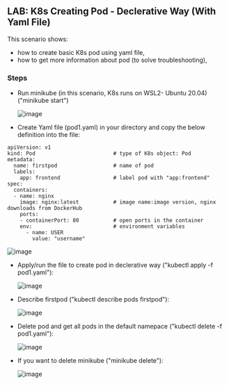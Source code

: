 ## LAB: K8s Creating Pod - Declerative Way (With Yaml File)

This scenario shows:
- how to create basic K8s pod using yaml file,
- how to get more information about pod (to solve troubleshooting),


### Steps

- Run minikube  (in this scenario, K8s runs on WSL2- Ubuntu 20.04) ("minikube start")

  ![image](https://user-images.githubusercontent.com/10358317/153183333-371fe598-d5a4-4b86-9b5d-9e33f35063cc.png)
  
- Create Yaml file (pod1.yaml) in your directory and copy the below definition into the file:

```
apiVersion: v1      
kind: Pod                         # type of K8s object: Pod
metadata:
  name: firstpod                  # name of pod
  labels:
    app: frontend                 # label pod with "app:frontend"   
spec:
  containers: 
  - name: nginx                   
    image: nginx:latest           # image name:image version, nginx downloads from DockerHub
    ports:
    - containerPort: 80           # open ports in the container
    env:                          # environment variables
      - name: USER
        value: "username"
```
![image](https://user-images.githubusercontent.com/10358317/153674646-8997eb99-12b9-4394-91f2-2de4032ee3db.png)


 - Apply/run the file to create pod in declerative way ("kubectl apply -f pod1.yaml"):
   
   ![image](https://user-images.githubusercontent.com/10358317/153198471-55d92940-1141-4e04-a701-6356daaf0181.png)
  
- Describe firstpod ("kubectl describe pods firstpod"):

  ![image](https://user-images.githubusercontent.com/10358317/153199893-95bfbef0-61b4-4c41-bd89-481d976c272c.png)

- Delete pod and get all pods in the default namepace  ("kubectl delete -f pod1.yaml"):

  ![image](https://user-images.githubusercontent.com/10358317/153200081-3f7823a8-e5d0-4143-aac4-157948fe2a61.png)
  
 - If you want to delete minikube  ("minikube delete"):
   
   ![image](https://user-images.githubusercontent.com/10358317/153200584-01971754-0739-4c8f-8446-d2d3ab5bed31.png)


